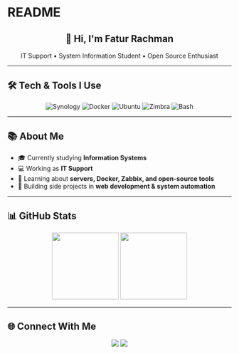 # README
<!-- Banner / Greetings -->
<h2 align="center">👋 Hi, I'm Fatur Rachman</h2>
<p align="center">
  IT Support • System Information Student • Open Source Enthusiast
</p>

---

## 🛠️ Tech & Tools I Use
<p align="center">
  <img src="https://img.shields.io/badge/Synology-FFFFFF?style=flat-square&logo=synology&logoColor=black" alt="Synology" />
  <img src="https://img.shields.io/badge/Docker-2496ED?style=flat-square&logo=docker&logoColor=white" alt="Docker" />
  <img src="https://img.shields.io/badge/Ubuntu-E95420?style=flat-square&logo=ubuntu&logoColor=white" alt="Ubuntu" />
  <img src="https://img.shields.io/badge/Zimbra-CC3333?style=flat-square&logo=maildotru&logoColor=white" alt="Zimbra" />
  <img src="https://img.shields.io/badge/Bash-4EAA25?style=flat-square&logo=gnubash&logoColor=white" alt="Bash" />
</p>

---

## 📚 About Me
- 🎓 Currently studying **Information Systems**  
- 💻 Working as **IT Support**  
- 🌱 Learning about **servers, Docker, Zabbix, and open-source tools**  
- 🚀 Building side projects in **web development & system automation**  

---

## 📊 GitHub Stats
<p align="center">
  <img src="https://github-readme-stats.vercel.app/api?username=FaturRachmann&show_icons=true&theme=tokyonight" height="150"/>
  <img src="https://github-readme-stats.vercel.app/api/top-langs/?username=FaturRachmann&layout=compact&theme=tokyonight" height="150"/>
</p>

---

## 🌐 Connect With Me
<p align="center">
  <a href="https://www.linkedin.com/in/fatur-rachman-my/"><img src="https://img.shields.io/badge/LinkedIn-0A66C2?style=flat-square&logo=linkedin&logoColor=white"/></a>
  <a href="mailto:frachman762@email.com"><img src="https://img.shields.io/badge/Email-D14836?style=flat-square&logo=gmail&logoColor=white"/></a>
</p>
